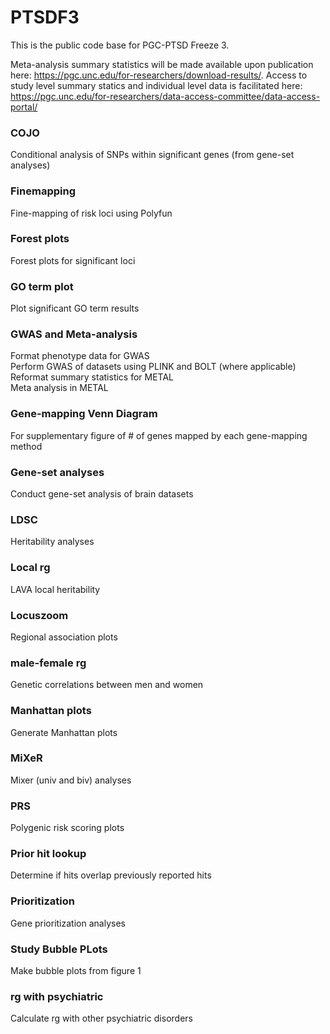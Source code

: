# PTSDF3
This is the public code base for PGC-PTSD Freeze 3.  
  
Meta-analysis summary statistics will be made available upon publication here: https://pgc.unc.edu/for-researchers/download-results/. Access to study level summary statics and individual level data is facilitated here: https://pgc.unc.edu/for-researchers/data-access-committee/data-access-portal/

### COJO
Conditional analysis of SNPs within significant genes (from gene-set analyses)

### Finemapping
Fine-mapping of risk loci using Polyfun

### Forest plots
Forest plots for significant loci

### GO term plot
Plot significant GO term results

### GWAS and Meta-analysis
Format phenotype data for GWAS  
Perform GWAS of datasets using PLINK and BOLT (where applicable)  
Reformat summary statistics for METAL  
Meta analysis in METAL  

### Gene-mapping Venn Diagram
For supplementary figure of # of genes mapped by each gene-mapping method

### Gene-set analyses
Conduct gene-set analysis of brain datasets

### LDSC
Heritability analyses

### Local rg
LAVA local heritability

### Locuszoom
Regional association plots

### male-female rg
Genetic correlations between men and women

### Manhattan plots
Generate Manhattan plots 

### MiXeR
Mixer (univ and biv) analyses

### PRS
Polygenic risk scoring plots

### Prior hit lookup
Determine if hits overlap previously reported hits

### Prioritization
Gene prioritization analyses

### Study Bubble PLots
Make bubble plots from figure 1

### rg with psychiatric
Calculate rg with other psychiatric disorders
